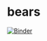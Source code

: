 # bears

[![Binder](https://mybinder.org/badge_logo.svg)](https://mybinder.org/v2/gh/fomightez/bear-classifier/HEAD)
